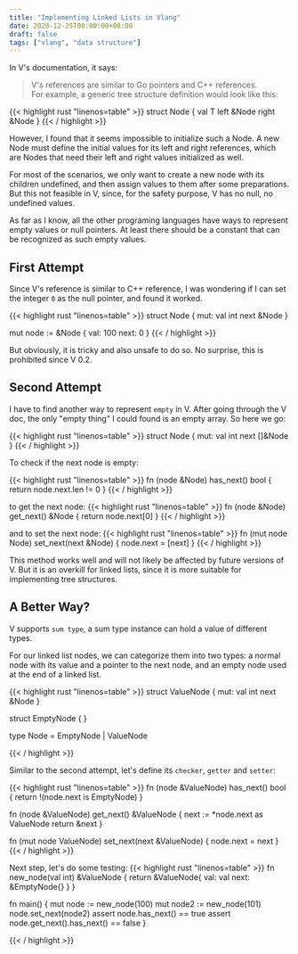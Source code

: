 ```yaml
---
title: "Implementing Linked Lists in Vlang"
date: 2020-12-25T00:00:00+08:00
draft: false
tags: ["vlang", "data structure"]
---
```


In V's documentation, it says:
> V's references are similar to Go pointers and C++ references.  
For example, a generic tree structure definition would look like this:


{{< highlight rust "linenos=table" >}}
struct Node<T> {
    val   T
    left  &Node
    right &Node
}
{{< / highlight >}}

However, I found that it seems impossible to initialize such a Node. A new Node must define the initial values for its left and right references, which are Nodes that need their left and right values initialized as well.

For most of the scenarios, we only want to create a new node with its children undefined, and then assign values to them after some preparations. But this not feasible in V, since, for the safety purpose, V has no null, no undefined values. 

As far as I know, all the other programing languages have ways to represent empty values or null pointers. At least there should be a constant that can be recognized as such empty values.

## First Attempt
Since V's reference is similar to C++ reference, I was wondering if I can set the integer `0` as the null pointer, and found it worked.

{{< highlight rust "linenos=table" >}}
struct Node {
mut:
	val   int
	next  &Node
}

mut node := &Node {
    val:   100
    next:  0
}
{{< / highlight >}}

But obviously, it is tricky and also unsafe to do so. No surprise, this is prohibited since V 0.2.

## Second Attempt
I have to find another way to represent `empty` in V. After going through the V doc, the only "empty thing" I could found is an empty array. So here we go:

{{< highlight rust "linenos=table" >}}
struct Node {
mut:
	val   int
	next  []&Node
}
{{< / highlight >}}

To check if the next node is empty:

{{< highlight rust "linenos=table" >}}
fn (node &Node) has_next() bool {
	return node.next.len != 0
}
{{< / highlight >}}

to get the next node:
{{< highlight rust "linenos=table" >}}
fn (node &Node) get_next() &Node {
	return node.next[0]
}
{{< / highlight >}}


and to set the next node:
{{< highlight rust "linenos=table" >}}
fn (mut node Node) set_next(next &Node) {
	node.next = [next]
}
{{< / highlight >}}

This method works well and will not likely be affected by future versions of V. But it is an overkill for linked lists, since it is more suitable for implementing tree structures.

## A Better Way?
V supports `sum type`, a sum type instance can hold a value of different types.

For our linked list nodes, we can categorize them into two types: a normal node with its value and a pointer to the next node, and an empty node used at the end of a linked list.

{{< highlight rust "linenos=table" >}}
struct ValueNode {
mut:
	val  int
	next &Node
}

struct EmptyNode {
}

type Node = EmptyNode | ValueNode

{{< / highlight >}}

Similar to the second attempt, let's define its `checker`, `getter` and `setter`:

{{< highlight rust "linenos=table" >}}
fn (node &ValueNode) has_next() bool {
	return !(node.next is EmptyNode)
}

fn (node &ValueNode) get_next() &ValueNode {
	next := *node.next as ValueNode
	return &next
}

fn (mut node ValueNode) set_next(next &ValueNode) {
	node.next = next
}
{{< / highlight >}}

Next step, let's do some testing:
{{< highlight rust "linenos=table" >}}
fn new_node(val int) &ValueNode {
	return &ValueNode{
		val: val
		next: &EmptyNode{}
	}
}

fn main() {
	mut node := new_node(100)
	mut node2 := new_node(101)
	node.set_next(node2)
	assert node.has_next() == true
	assert node.get_next().has_next() == false
}

{{< / highlight >}}
